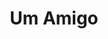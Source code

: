 ---
ref: sol-030-0200
title: "Um Amigo"
author_name: ["Dick Stenberg"]
publisher: ["Editorial Presença"]
year: "y1973"
origin: ["Portugal"]
formats: ["book, book-cover"]
disciplines: ["graphic-design"]
tags:
layout: artifact
status: ["scan"]
published: false
int_published: false
image_count:
date_added: 2023-06-16
batch:
---